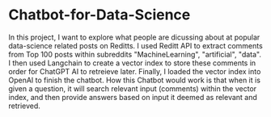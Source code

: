 # Chatbot-for-Data-Science
In this project, I want to explore what people are dicussing about at popular data-science related posts on Reditts. 
I used Reditt API to extract comments from Top 100 posts within subreddits "MachineLearning", "artificial", "data". 
I then used Langchain to create a vector index to store these comments in order for ChatGPT AI to retreieve later.
Finally, I loaded the vector index into OpenAI to finish the chatbot. 
How this Chatbot would work is that when it is given a question, it will search relevant input (comments) within the vector index, and then provide answers based on input it deemed as relevant and retrieved. 
